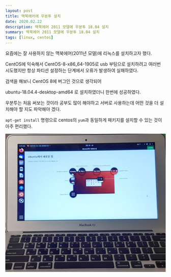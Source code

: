 ```yaml
---
layout: post
title: 맥북에어에 우분투 설치
date: 2020.02.22
description: 맥북에어 2011 모델에 우분투 18.04 설치
summary: 맥북에어 2011 모델에 우분투 18.04 설치
tags: [linux, centos]
---
```


요즘에는 잘 사용하지 않는 맥북에어(2011년 모델)에 리눅스를 설치하고자 했다.

CentOS에 익숙해서 CentOS-8-x86_64-1905로 usb 부팅으로 설치하려고 여러번 시도했지만 항상 파티션 설정하는 단계에서 오류가 발생하여 실패하였다.

검색을 해보니 CentOS 8에 버그인 것으로 생각되어

ubuntu-18.04.4-desktop-amd64 로 설치하였더니 한번에 성공하였다.

우분투는 처음 써보는 것이라 공부도 많이 해야하고 서버로 사용하는데 어떤 것을 더 설치해야 할 지도 파악해야 겠다.

`apt-get install` 명령으로 centos의 `yum`과 동일하게 패키지를 설치할 수 있는 것이 아주 편리했다.

![맥북에어 2011 모델에 우분투 18.04 설치](/linux/ubuntu/img/ubuntuonmac.jpg) 

